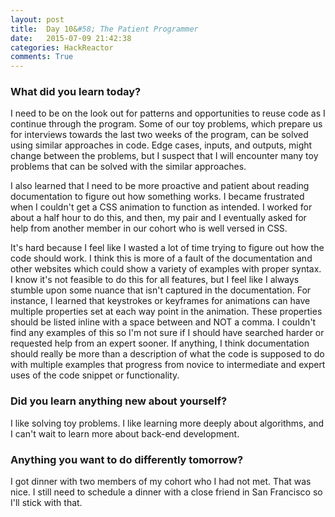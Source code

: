 ```yaml
---
layout: post
title:  Day 10&#58; The Patient Programmer
date:   2015-07-09 21:42:38
categories: HackReactor
comments: True
---
```


### What did you learn today?

I need to be on the look out for patterns and opportunities to reuse code as I continue through the program. Some of our toy problems, which prepare us for interviews towards the last two weeks of the program, can be solved using similar approaches in code. Edge cases, inputs, and outputs, might change between the problems, but I suspect that I will encounter many toy problems that can be solved with the similar approaches.

I also learned that I need to be more proactive and patient about reading documentation to figure out how something works. I became frustrated when I couldn't get a CSS animation to function as intended. I worked for about a half hour to do this, and then, my pair and I eventually asked for help from another member in our cohort who is well versed in CSS.

It's hard because I feel like I wasted a lot of time trying to figure out how the code should work. I think this is more of a fault of the documentation and other websites which could show a variety of examples with proper syntax. I know it's not feasible to do this for all features, but I feel like I always stumble upon some nuance that isn't captured in the documentation. For instance, I learned that keystrokes or keyframes for animations can have multiple properties set at each way point in the animation. These properties should be listed inline with a space between and NOT a comma. I couldn't find any examples of this so I'm not sure if I should have searched harder or requested help from an expert sooner. If anything, I think documentation should really be more than a description of what the code is supposed to do with multiple examples that progress from novice to intermediate and expert uses of the code snippet or functionality.

### Did you learn anything new about yourself?

I like solving toy problems. I like learning more deeply about algorithms, and I can't wait to learn more about back-end development.

### Anything you want to do differently tomorrow?

I got dinner with two members of my cohort who I had not met. That was nice. I still need to schedule a dinner with a close friend in San Francisco so I'll stick with that.

